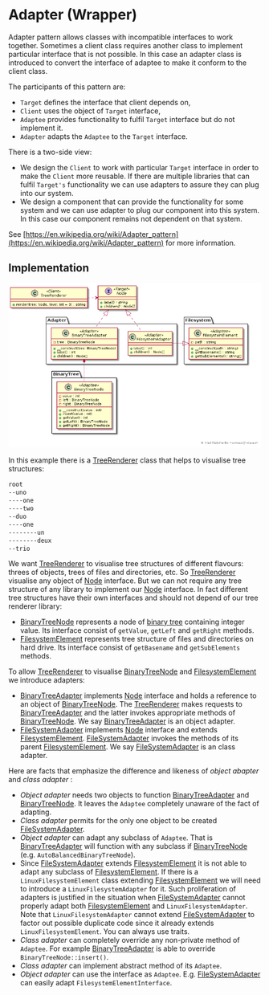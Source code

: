 Adapter (Wrapper)
=================

Adapter pattern allows classes with incompatible interfaces to work together.
Sometimes a client class requires another class to implement particular 
interface that is not possible. In this case an adapter class is introduced
to convert the interface of adaptee to make it conform to the client class.

The participants of this pattern are:
* `Target` defines the interface that client depends on,
* `Client` uses the object of `Target` interface,
* `Adaptee` provides functionality to fulfil `Target` interface but do not
implement it.
* `Adapter` adapts the `Adaptee` to the `Target` interface.

There is a two-side view:
* We design the `Client` to work with particular `Target` interface in order to 
make the `Client` more reusable. If there are multiple libraries that can fulfil 
`Target's` functionality we can use adapters to assure they can plug into our 
system.
* We design a component that can provide the functionality for some system and
we can use adapter to plug our component into this system. In this case our
component remains not dependent on that system.

See [https://en.wikipedia.org/wiki/Adapter_pattern](https://en.wikipedia.org/wiki/Adapter_pattern) for more information.

## Implementation

![Adapter pattern pattern class diagram](doc/adapter_class_diagram.png)

In this example there is a [TreeRenderer] class that helps to visualise 
tree structures:

```
root
--uno 
----one
----two
--duo
----one
--------un
--------deux
--trio
```

We want [TreeRenderer] to visualise tree structures of different flavours: 
threes of objects, trees of files and directories, etc. So [TreeRenderer] 
visualise any object of [Node] interface. But we can not require any tree
structure of any library to implement our [Node] interface. In fact different
tree structures have their own interfaces and should not depend of our tree
renderer library:
* [BinaryTreeNode] represents a node of [binary tree] containing integer value.
Its interface consist of `getValue`, `getLeft` and `getRight` methods.
* [FilesystemElement] represents tree structure of files and directories on
hard drive. Its interface consist of `getBasename` and `getSubElements` methods.

To allow [TreeRenderer] to visualise [BinaryTreeNode] and [FilesystemElement]
we introduce adapters:
* [BinaryTreeAdapter] implements [Node] interface and holds a reference to an
object of [BinaryTreeNode]. The [TreeRenderer] makes requests to [BinaryTreeAdapter]
and the latter invokes appropriate methods of [BinaryTreeNode]. We say 
[BinaryTreeAdapter] is an object adapter.
* [FileSystemAdapter] implements [Node] interface and extends [FilesystemElement].
[FileSystemAdapter] invokes the methods of its parent [FilesystemElement].
We say [FileSystemAdapter] is an class adapter.

Here are facts that emphasize the difference and likeness of *object abapter* 
and *class adapter* :
* *Object adapter* needs two objects to function [BinaryTreeAdapter] and 
[BinaryTreeNode]. It leaves the `Adaptee` completely unaware of the fact 
of adapting.
* *Class adapter* permits for the only one object to be created [FileSystemAdapter]. 
* *Object adapter* can adapt any subclass of `Adaptee`. That is 
[BinaryTreeAdapter] will function with any subclass if [BinaryTreeNode] 
(e.g. `AutoBalancedBinaryTreeNode`).
* Since [FileSystemAdapter] extends [FilesystemElement] it is not able to adapt
any subclass of [FilesystemElement]. If there is a `LinuxFilesystemElement` class
extending [FilesystemElement] we will need to introduce a `LinuxFilesystemAdapter`
for it. Such proliferation of adapters is justified in the situation when
[FileSystemAdapter] cannot properly adapt both [FilesystemElement] and 
`LinuxFilesystemAdapter`. Note that `LinuxFilesystemAdapter` cannot extend 
[FileSystemAdapter] to factor out possible duplicate code since it already extends
`LinuxFilesystemElement`. You can always use traits.
* *Class adapter* can completely override any non-private method of `Adaptee`.
For example [BinaryTreeAdapter] is able to override `BinaryTreeNode::insert()`.
* *Class adapter* can implement abstract method of its `Adaptee`.
* *Object adapter* can use the interface as `Adaptee`. E.g.
[FileSystemAdapter] can easily adapt `FilesystemElementInterface`.


[TreeRenderer]: TreeRenderer.php
[Node]: Node.php
[BinaryTreeNode]: BinaryTree/BinaryTreeNode.php
[FilesystemElement]: Filesystem/FilesystemElement.php
[BinaryTreeAdapter]: Adapter/BinaryTreeAdapter.php
[FileSystemAdapter]: Adapter/FilesystemAdapter.php
[binary tree]: https://en.wikipedia.org/wiki/Binary_tree
